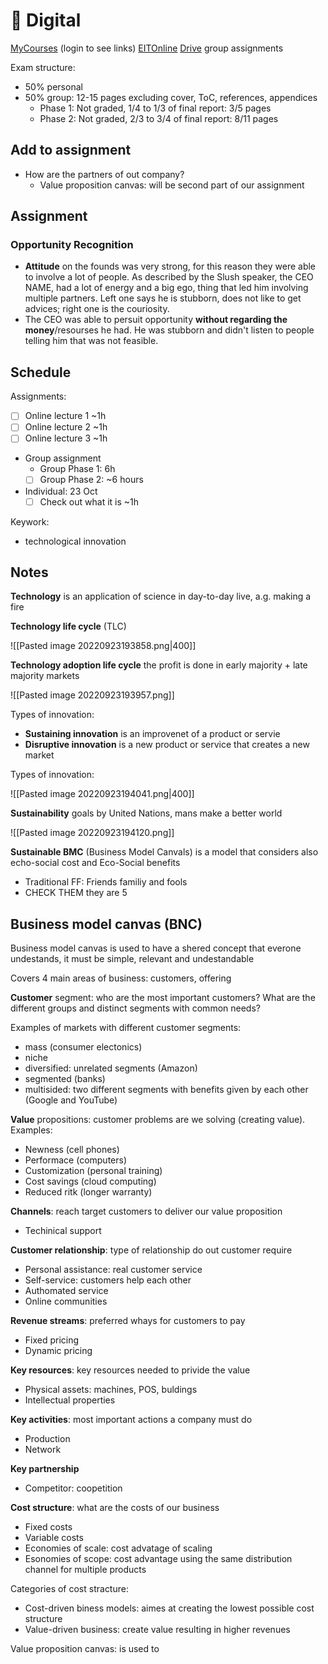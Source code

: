 # 🏢 Digital
[MyCourses](https://mycourses.aalto.fi/course/view.php?id=37876&section=1) (login to see links)
[EITOnline](https://ieonline.eitdigital.eu/my/)
[Drive](https://drive.google.com/drive/folders/19rQX8E3LLSMw64Dg2H3reNLYqgbI9P1S) group assignments

Exam structure:
- 50% personal
- 50% group: 12-15 pages excluding cover, ToC, references, appendices
	- Phase 1: Not graded, 1/4 to 1/3 of final report: 3/5 pages
	- Phase 2: Not graded, 2/3 to 3/4 of final report: 8/11 pages

## Add to assignment
-   How are the partners of out company?
    -   Value proposition canvas: will be second part of our assignment

## Assignment

### **Opportunity Recognition**
- **Attitude** on the founds was very strong, for this reason they were able to involve a lot of people. As described by the Slush speaker, the CEO NAME, had a lot of energy and a big ego, thing that led him involving multiple partners. Left one says he is stubborn, does not like to get advices; right one is the couriosity.
- The CEO was able to persuit opportunity **without regarding the money**/resourses he had. He was stubborn and didn't listen to people telling him that was not feasible.


## Schedule
Assignments:
- [ ] Online lecture 1 ~1h
- [ ] Online lecture 2 ~1h
- [ ] Online lecture 3 ~1h
-   Group assignment
    -   Group Phase 1: 6h
    - [ ] Group Phase 2: ~6 hours
-   Individual: 23 Oct
    - [ ] Check out what it is ~1h

Keywork:

-   technological innovation

## Notes
**Technology** is an application of science in day-to-day live, a.g. making a fire

**Technology life cycle** (TLC)

![[Pasted image 20220923193858.png|400]]

**Technology adoption life cycle** the profit is done in early majority + late majority markets

![[Pasted image 20220923193957.png]]

Types of innovation:
-   **Sustaining innovation** is an improvenet of a product or servie
-   **Disruptive innovation** is a new product or service that creates a new market

Types of innovation:

![[Pasted image 20220923194041.png|400]]

**Sustainability** goals by United Nations, mans make a better world

![[Pasted image 20220923194120.png]]

**Sustainable BMC** (Business Model Canvals) is a model that considers also echo-social cost and Eco-Social benefits

-   Traditional FF: Friends familiy and fools
-   CHECK THEM they are 5

## Business model canvas (BNC)

Business model canvas is used to have a shered concept that everone undestands, it must be simple, relevant and undestandable

Covers 4 main areas of business: customers, offering

**Customer** segment: who are the most important customers? What are the different groups and distinct segments with common needs?

Examples of markets with different customer segments:
-   mass (consumer electonics)
-   niche
-   diversified: unrelated segments (Amazon)
-   segmented (banks)
-   multisided: two different segments with benefits given by each other (Google and YouTube)

**Value** propositions: customer problems are we solving (creating value). Examples:
-   Newness (cell phones)
-   Performace (computers)
-   Customization (personal training)
-   Cost savings (cloud computing)
-   Reduced ritk (longer warranty)

**Channels**: reach target customers to deliver our value proposition
-   Techinical support

**Customer relationship**: type of relationship do out customer require
-   Personal assistance: real customer service
-   Self-service: customers help each other
-   Authomated service
-   Online communities

**Revenue streams**: preferred whays for customers to pay
-   Fixed pricing
-   Dynamic pricing

**Key resources**: key resources needed to privide the value
-   Physical assets: machines, POS, buldings
-   Intellectual properties

**Key activities**: most important actions a company must do
-   Production
-   Network

**Key partnership**
-   Competitor: coopetition

**Cost structure**: what are the costs of our business
-   Fixed costs
-   Variable costs
-   Economies of scale: cost advatage of scaling
-   Esonomies of scope: cost advantage using the same distribution channel for multiple products

Categories of cost stracture:
-   Cost-driven biness models: aimes at creating the lowest possible cost structure
-   Value-driven business: create value resulting in higher revenues

Value proposition canvas: is used to